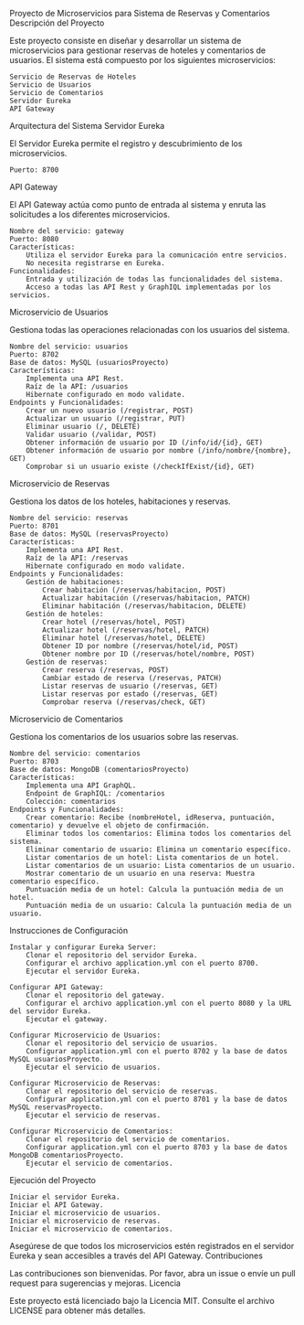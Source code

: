 Proyecto de Microservicios para Sistema de Reservas y Comentarios
Descripción del Proyecto

Este proyecto consiste en diseñar y desarrollar un sistema de microservicios para gestionar reservas de hoteles y comentarios de usuarios. El sistema está compuesto por los siguientes microservicios:

    Servicio de Reservas de Hoteles
    Servicio de Usuarios
    Servicio de Comentarios
    Servidor Eureka
    API Gateway

Arquitectura del Sistema
Servidor Eureka

El Servidor Eureka permite el registro y descubrimiento de los microservicios.

    Puerto: 8700

API Gateway

El API Gateway actúa como punto de entrada al sistema y enruta las solicitudes a los diferentes microservicios.

    Nombre del servicio: gateway
    Puerto: 8080
    Características:
        Utiliza el servidor Eureka para la comunicación entre servicios.
        No necesita registrarse en Eureka.
    Funcionalidades:
        Entrada y utilización de todas las funcionalidades del sistema.
        Acceso a todas las API Rest y GraphIQL implementadas por los servicios.

Microservicio de Usuarios

Gestiona todas las operaciones relacionadas con los usuarios del sistema.

    Nombre del servicio: usuarios
    Puerto: 8702
    Base de datos: MySQL (usuariosProyecto)
    Características:
        Implementa una API Rest.
        Raíz de la API: /usuarios
        Hibernate configurado en modo validate.
    Endpoints y Funcionalidades:
        Crear un nuevo usuario (/registrar, POST)
        Actualizar un usuario (/registrar, PUT)
        Eliminar usuario (/, DELETE)
        Validar usuario (/validar, POST)
        Obtener información de usuario por ID (/info/id/{id}, GET)
        Obtener información de usuario por nombre (/info/nombre/{nombre}, GET)
        Comprobar si un usuario existe (/checkIfExist/{id}, GET)

Microservicio de Reservas

Gestiona los datos de los hoteles, habitaciones y reservas.

    Nombre del servicio: reservas
    Puerto: 8701
    Base de datos: MySQL (reservasProyecto)
    Características:
        Implementa una API Rest.
        Raíz de la API: /reservas
        Hibernate configurado en modo validate.
    Endpoints y Funcionalidades:
        Gestión de habitaciones:
            Crear habitación (/reservas/habitacion, POST)
            Actualizar habitación (/reservas/habitacion, PATCH)
            Eliminar habitación (/reservas/habitacion, DELETE)
        Gestión de hoteles:
            Crear hotel (/reservas/hotel, POST)
            Actualizar hotel (/reservas/hotel, PATCH)
            Eliminar hotel (/reservas/hotel, DELETE)
            Obtener ID por nombre (/reservas/hotel/id, POST)
            Obtener nombre por ID (/reservas/hotel/nombre, POST)
        Gestión de reservas:
            Crear reserva (/reservas, POST)
            Cambiar estado de reserva (/reservas, PATCH)
            Listar reservas de usuario (/reservas, GET)
            Listar reservas por estado (/reservas, GET)
            Comprobar reserva (/reservas/check, GET)

Microservicio de Comentarios

Gestiona los comentarios de los usuarios sobre las reservas.

    Nombre del servicio: comentarios
    Puerto: 8703
    Base de datos: MongoDB (comentariosProyecto)
    Características:
        Implementa una API GraphQL.
        Endpoint de GraphIQL: /comentarios
        Colección: comentarios
    Endpoints y Funcionalidades:
        Crear comentario: Recibe (nombreHotel, idReserva, puntuación, comentario) y devuelve el objeto de confirmación.
        Eliminar todos los comentarios: Elimina todos los comentarios del sistema.
        Eliminar comentario de usuario: Elimina un comentario específico.
        Listar comentarios de un hotel: Lista comentarios de un hotel.
        Listar comentarios de un usuario: Lista comentarios de un usuario.
        Mostrar comentario de un usuario en una reserva: Muestra comentario específico.
        Puntuación media de un hotel: Calcula la puntuación media de un hotel.
        Puntuación media de un usuario: Calcula la puntuación media de un usuario.

Instrucciones de Configuración

    Instalar y configurar Eureka Server:
        Clonar el repositorio del servidor Eureka.
        Configurar el archivo application.yml con el puerto 8700.
        Ejecutar el servidor Eureka.

    Configurar API Gateway:
        Clonar el repositorio del gateway.
        Configurar el archivo application.yml con el puerto 8080 y la URL del servidor Eureka.
        Ejecutar el gateway.

    Configurar Microservicio de Usuarios:
        Clonar el repositorio del servicio de usuarios.
        Configurar application.yml con el puerto 8702 y la base de datos MySQL usuariosProyecto.
        Ejecutar el servicio de usuarios.

    Configurar Microservicio de Reservas:
        Clonar el repositorio del servicio de reservas.
        Configurar application.yml con el puerto 8701 y la base de datos MySQL reservasProyecto.
        Ejecutar el servicio de reservas.

    Configurar Microservicio de Comentarios:
        Clonar el repositorio del servicio de comentarios.
        Configurar application.yml con el puerto 8703 y la base de datos MongoDB comentariosProyecto.
        Ejecutar el servicio de comentarios.

Ejecución del Proyecto

    Iniciar el servidor Eureka.
    Iniciar el API Gateway.
    Iniciar el microservicio de usuarios.
    Iniciar el microservicio de reservas.
    Iniciar el microservicio de comentarios.

Asegúrese de que todos los microservicios estén registrados en el servidor Eureka y sean accesibles a través del API Gateway.
Contribuciones

Las contribuciones son bienvenidas. Por favor, abra un issue o envíe un pull request para sugerencias y mejoras.
Licencia

Este proyecto está licenciado bajo la Licencia MIT. Consulte el archivo LICENSE para obtener más detalles.
